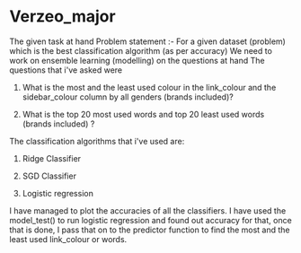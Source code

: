 # Verzeo_major

The given task at hand
Problem statement :- For a given dataset (problem) which is the best classification algorithm (as per accuracy)
We need to work on ensemble learning (modelling) on the questions at hand
The questions that i've asked were
1) What is the most and the least used colour in the link_colour and the sidebar_colour column by all genders (brands included)?

2) What is the top 20 most used words and top 20 least used words (brands included) ?

The classification algorithms that i've used are:
1) Ridge Classifier

2) SGD Classifier

3) Logistic regression

I have managed to plot the accuracies of all the classifiers.
I have used the model_test() to run logistic regression and found out accuracy for that, once that is done, I pass that on to the predictor function to find the most and the least used link_colour or words.
